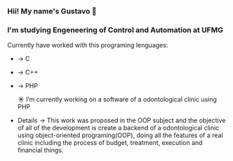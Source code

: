 ###                            Hii! My name's Gustavo 👋
### I'm studying Engeneering of Control and Automation at UFMG

Currently have worked with this programing lenguages:
- -> C
- -> C++
- -> PHP

  ☀️ I’m currently working on a software of a odontological clinic using PHP
- Details -> This work was proposed in the OOP subject and the objective of all of the development
is create a backend of a odontological clinic using object-oriented programing(OOP), doing all
the features of a real clinic including the process of budget, treatment, execution and financial things.


